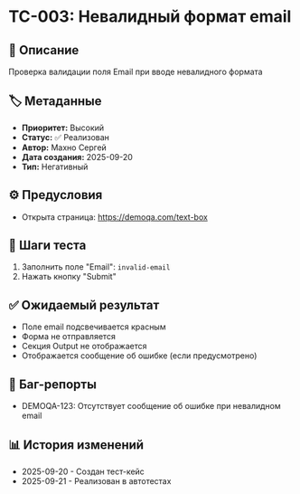 # TC-003: Невалидный формат email

## 📝 Описание
Проверка валидации поля Email при вводе невалидного формата

## 🏷️ Метаданные
- **Приоритет:** Высокий
- **Статус:** ✅ Реализован
- **Автор:** Махно Сергей
- **Дата создания:** 2025-09-20
- **Тип:** Негативный

## ⚙️ Предусловия
- Открыта страница: https://demoqa.com/text-box

## 🧪 Шаги теста
1. Заполнить поле "Email": `invalid-email`
2. Нажать кнопку "Submit"

## ✅ Ожидаемый результат
- Поле email подсвечивается красным
- Форма не отправляется
- Секция Output не отображается
- Отображается сообщение об ошибке (если предусмотрено)

## 🐛 Баг-репорты
- DEMOQA-123: Отсутствует сообщение об ошибке при невалидном email

## 📊 История изменений
- 2025-09-20 - Создан тест-кейс
- 2025-09-21 - Реализован в автотестах
